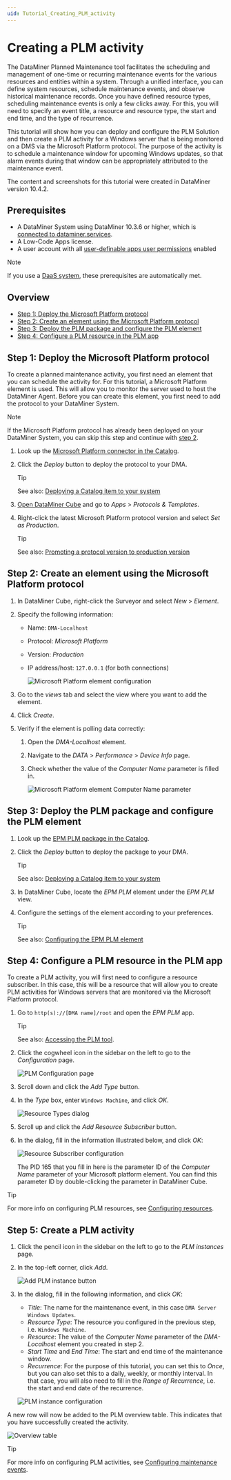 ```yaml
---
uid: Tutorial_Creating_PLM_activity
---
```


# Creating a PLM activity

The DataMiner Planned Maintenance tool facilitates the scheduling and management of one-time or recurring maintenance events for the various resources and entities within a system. Through a unified interface, you can define system resources, schedule maintenance events, and observe historical maintenance records. Once you have defined resource types, scheduling maintenance events is only a few clicks away. For this, you will need to specify an event title, a resource and resource type, the start and end time, and the type of recurrence.

This tutorial will show how you can deploy and configure the PLM Solution and then create a PLM activity for a Windows server that is being monitored on a DMS via the Microsoft Platform protocol. The purpose of the activity is to schedule a maintenance window for upcoming Windows updates, so that alarm events during that window can be appropriately attributed to the maintenance event.

The content and screenshots for this tutorial were created in DataMiner version 10.4.2.

<!-- Expected duration: TBD -->

## Prerequisites

- A DataMiner System using DataMiner 10.3.6 or higher, which is [connected to dataminer.services](xref:Connecting_your_DataMiner_System_to_the_cloud).
- A Low-Code Apps license.
- A user account with all [user-definable apps user permissions](xref:DataMiner_user_permissions#modules--user-definable-apps) enabled

> [!NOTE]
> If you use a [DaaS system](xref:Creating_a_DMS_in_the_cloud), these prerequisites are automatically met.

## Overview

- [Step 1: Deploy the Microsoft Platform protocol](#step-1-deploy-the-microsoft-platform-protocol)
- [Step 2: Create an element using the Microsoft Platform protocol](#step-2-create-an-element-using-the-microsoft-platform-protocol)
- [Step 3: Deploy the PLM package and configure the PLM element](#step-3-deploy-the-plm-package-and-configure-the-plm-element)
- [Step 4: Configure a PLM resource in the PLM app](#step-4-configure-a-plm-resource-in-the-plm-app)

## Step 1: Deploy the Microsoft Platform protocol

To create a planned maintenance activity, you first need an element that you can schedule the activity for. For this tutorial, a Microsoft Platform element is used. This will allow you to monitor the server used to host the DataMiner Agent. Before you can create this element, you first need to add the protocol to your DataMiner System.

> [!NOTE]
> If the Microsoft Platform protocol has already been deployed on your DataMiner System, you can skip this step and continue with [step 2](#step-2-create-an-element-using-the-microsoft-platform-protocol).

1. Look up the [Microsoft Platform connector in the Catalog](https://catalog.dataminer.services/details/connector/251).

1. Click the *Deploy* button to deploy the protocol to your DMA.

   > [!TIP]
   > See also: [Deploying a Catalog item to your system](xref:Deploying_a_catalog_item)

1. [Open DataMiner Cube](xref:Opening_the_desktop_app) and go to *Apps* > *Protocols & Templates*.

1. Right-click the latest Microsoft Platform protocol version and select *Set as Production*.

   > [!TIP]
   > See also: [Promoting a protocol version to production version](xref:Promoting_a_protocol_version_to_production_version)

## Step 2: Create an element using the Microsoft Platform protocol

1. In DataMiner Cube, right-click the Surveyor and select *New* > *Element*.

1. Specify the following information:

   - Name: `DMA-Localhost`
   - Protocol: *Microsoft Platform*
   - Version: *Production*
   - IP address/host: `127.0.0.1` (for both connections)

     ![Microsoft Platform element configuration](~/user-guide/images/PLM_Tutorial_1.png)

1. Go to the *views* tab and select the view where you want to add the element.

1. Click *Create*.

1. Verify if the element is polling data correctly:

   1. Open the *DMA-Localhost* element.

   1. Navigate to the *DATA* > *Performance* > *Device Info* page.

   1. Check whether the value of the *Computer Name* parameter is filled in.

      ![Microsoft Platform element Computer Name parameter](~/user-guide/images/PLM_Tutorial_2.png)

## Step 3: Deploy the PLM package and configure the PLM element

1. Look up the [EPM PLM package in the Catalog](https://catalog.dataminer.services/details/package/5064).

1. Click the *Deploy* button to deploy the package to your DMA.

   > [!TIP]
   > See also: [Deploying a Catalog item to your system](xref:Deploying_a_catalog_item)

1. In DataMiner Cube, locate the *EPM PLM* element under the *EPM PLM* view.

1. Configure the settings of the element according to your preferences.

   > [!TIP]
   > See also: [Configuring the EPM PLM element](xref:Installing_PLM_tool#configuring-the-epm-plm-element)

## Step 4: Configure a PLM resource in the PLM app

To create a PLM activity, you will first need to configure a resource subscriber. In this case, this will be a resource that will allow you to create PLM activities for Windows servers that are monitored via the Microsoft Platform protocol.

1. Go to `http(s)://[DMA name]/root` and open the *EPM PLM* app.

   > [!TIP]
   > See also: [Accessing the PLM tool](xref:The_PLM_user_interface#accessing-the-plm-tool).

1. Click the cogwheel icon in the sidebar on the left to go to the *Configuration* page.

   ![PLM Configuration page](~/user-guide/images/PLM_Tutorial_7.png)

1. Scroll down and click the *Add Type* button.

1. In the *Type* box, enter `Windows Machine`, and click *OK*.

   ![Resource Types dialog](~/user-guide/images/PLM_Tutorial_8.png)

1. Scroll up and click the *Add Resource Subscriber* button.

1. In the dialog, fill in the information illustrated below, and click *OK*:

   ![Resource Subscriber configuration](~/user-guide/images/PLM_Tutorial_3.png)

   The PID 165 that you fill in here is the parameter ID of the *Computer Name* parameter of your Microsoft platform element. You can find this parameter ID by double-clicking the parameter in DataMiner Cube.

> [!TIP]
> For more info on configuring PLM resources, see [Configuring resources](xref:PLM_tool_configuring_resources).

## Step 5: Create a PLM activity

1. Click the pencil icon in the sidebar on the left to go to the *PLM instances* page.

1. In the top-left corner, click *Add*.

   ![Add PLM instance button](~/user-guide/images/PLM_Tutorial_4.png)

1. In the dialog, fill in the following information, and click *OK*:

   - *Title*: The name for the maintenance event, in this case `DMA Server Windows Updates`.
   - *Resource Type*: The resource you configured in the previous step, i.e. `Windows Machine`.
   - *Resource*: The value of the *Computer Name* parameter of the *DMA-Localhost* element you created in step 2.
   - *Start Time* and *End Time*: The start and end time of the maintenance window.
   - *Recurrence*: For the purpose of this tutorial, you can set this to *Once*, but you can also set this to a daily, weekly, or monthly interval. In that case, you will also need to fill in the *Range of Recurrence*, i.e. the start and end date of the recurrence.

   ![PLM instance configuration](~/user-guide/images/PLM_Tutorial_5.png)

A new row will now be added to the PLM overview table. This indicates that you have successfully created the activity.

![Overview table](~/user-guide/images/PLM_Tutorial_6.png)

> [!TIP]
> For more info on configuring PLM activities, see [Configuring maintenance events](xref:Adding_maintenance_event).
